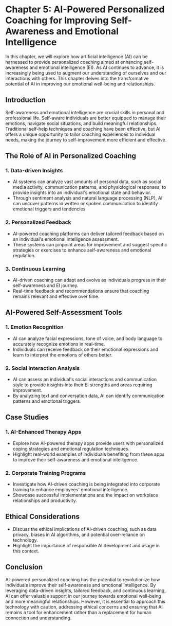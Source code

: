 Chapter 5: AI-Powered Personalized Coaching for Improving Self-Awareness and Emotional Intelligence
===================================================================================================

In this chapter, we will explore how artificial intelligence (AI) can be harnessed to provide personalized coaching aimed at enhancing self-awareness and emotional intelligence (EI). As AI continues to advance, it is increasingly being used to augment our understanding of ourselves and our interactions with others. This chapter delves into the transformative potential of AI in improving our emotional well-being and relationships.

Introduction
------------

Self-awareness and emotional intelligence are crucial skills in personal and professional life. Self-aware individuals are better equipped to manage their emotions, navigate social situations, and build meaningful relationships. Traditional self-help techniques and coaching have been effective, but AI offers a unique opportunity to tailor coaching experiences to individual needs, making the journey to self-improvement more efficient and effective.

The Role of AI in Personalized Coaching
---------------------------------------

### 1. **Data-driven Insights**

* AI systems can analyze vast amounts of personal data, such as social media activity, communication patterns, and physiological responses, to provide insights into an individual's emotional state and behavior.
* Through sentiment analysis and natural language processing (NLP), AI can uncover patterns in written or spoken communication to identify emotional triggers and tendencies.

### 2. **Personalized Feedback**

* AI-powered coaching platforms can deliver tailored feedback based on an individual's emotional intelligence assessment.
* These systems can pinpoint areas for improvement and suggest specific strategies or exercises to enhance self-awareness and emotional regulation.

### 3. **Continuous Learning**

* AI-driven coaching can adapt and evolve as individuals progress in their self-awareness and EI journey.
* Real-time feedback and recommendations ensure that coaching remains relevant and effective over time.

AI-Powered Self-Assessment Tools
--------------------------------

### 1. **Emotion Recognition**

* AI can analyze facial expressions, tone of voice, and body language to accurately recognize emotions in real-time.
* Individuals can receive feedback on their emotional expressions and learn to interpret the emotions of others better.

### 2. **Social Interaction Analysis**

* AI can assess an individual's social interactions and communication style to provide insights into their EI strengths and areas requiring improvement.
* By analyzing text and conversation data, AI can identify communication patterns and emotional triggers.

Case Studies
------------

### 1. **AI-Enhanced Therapy Apps**

* Explore how AI-powered therapy apps provide users with personalized coping strategies and emotional regulation techniques.
* Highlight real-world examples of individuals benefiting from these apps to improve their self-awareness and emotional intelligence.

### 2. **Corporate Training Programs**

* Investigate how AI-driven coaching is being integrated into corporate training to enhance employees' emotional intelligence.
* Showcase successful implementations and the impact on workplace relationships and productivity.

Ethical Considerations
----------------------

* Discuss the ethical implications of AI-driven coaching, such as data privacy, biases in AI algorithms, and potential over-reliance on technology.
* Highlight the importance of responsible AI development and usage in this context.

Conclusion
----------

AI-powered personalized coaching has the potential to revolutionize how individuals improve their self-awareness and emotional intelligence. By leveraging data-driven insights, tailored feedback, and continuous learning, AI can offer valuable support in our journey towards emotional well-being and more meaningful relationships. However, it is essential to approach this technology with caution, addressing ethical concerns and ensuring that AI remains a tool for enhancement rather than a replacement for human connection and understanding.
